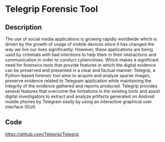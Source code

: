# Telegrip Forensic Tool

## Description
The use of social media applications is growing rapidly worldwide which is driven by the growth of usage of mobile devices since it has changed the way we live our lives significantly. However, these applications are being used by criminals with bad intentions to help them in their interactions and communication in order to conduct cybercrimes. Which makes a significant need for forensics tools that provide features in which the digital evidence can be preserved and presented in a clear and factual manner. Telegrip, a Python-based forensic tool aims to acquire and analyze sparse images, preserve evidence related to Telegram application while maintaining the integrity of the evidence gathered and reports produced. Telegrip provides several features that overcome the limitations in the existing tools and assist digital investigators to extract and analyze artifacts generated on Android mobile phones by Telegram easily by using an interactive graphical user interface (GUI).

## Code
https://github.com/Telegrip/Telegrip
